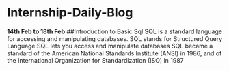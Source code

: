 # Internship-Daily-Blog
<!----------------------------------------------------------------------------------------------------------------------------->
**14th Feb to 18th Feb**
##Introduction to Basic Sql
SQL is a standard language for accessing and manipulating databases.
SQL stands for Structured Query Language
SQL lets you access and manipulate databases
SQL became a standard of the American National Standards Institute (ANSI) in 1986, and of the International Organization for Standardization (ISO) in 1987
